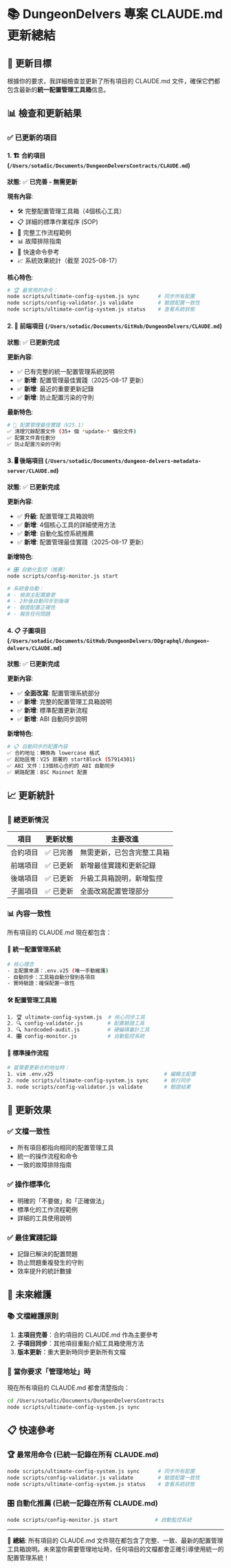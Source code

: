 # 📚 DungeonDelvers 專案 CLAUDE.md 更新總結

## 🎯 更新目標

根據你的要求，我詳細檢查並更新了所有項目的 CLAUDE.md 文件，確保它們都包含最新的**統一配置管理工具箱**信息。

## 📊 檢查和更新結果

### ✅ 已更新的項目

#### 1. 🏗️ **合約項目** (`/Users/sotadic/Documents/DungeonDelversContracts/CLAUDE.md`)
**狀態**: ✅ **已完善 - 無需更新**

**現有內容**:
- 🛠️ 完整配置管理工具箱（4個核心工具）
- 📋 詳細的標準作業程序 (SOP)
- 🔄 完整工作流程範例
- 📊 故障排除指南
- 🎯 快速命令參考
- 📈 系統效果統計（截至 2025-08-17）

**核心特色**:
```bash
# 🏆 最常用的命令：
node scripts/ultimate-config-system.js sync      # 同步所有配置
node scripts/config-validator.js validate        # 驗證配置一致性  
node scripts/ultimate-config-system.js status    # 查看系統狀態
```

#### 2. 🎨 **前端項目** (`/Users/sotadic/Documents/GitHub/DungeonDelvers/CLAUDE.md`)
**狀態**: ✅ **已更新完成**

**更新內容**:
- ✅ 已有完整的統一配置管理系統說明
- ✅ **新增**: 配置管理最佳實踐（2025-08-17 更新）
- ✅ **新增**: 最近的重要更新記錄
- ✅ **新增**: 防止配置污染的守則

**最新特色**:
```bash
# 🧹 配置管理最佳實踐（V25.1）
✅ 清理冗餘配置文件 (35+ 個 *update-* 備份文件)
✅ 配置文件責任劃分
✅ 防止配置污染的守則
```

#### 3. 🖥️ **後端項目** (`/Users/sotadic/Documents/dungeon-delvers-metadata-server/CLAUDE.md`)
**狀態**: ✅ **已更新完成**

**更新內容**:
- ✅ **升級**: 配置管理工具箱說明
- ✅ **新增**: 4個核心工具的詳細使用方法
- ✅ **新增**: 自動化監控系統推薦
- ✅ **新增**: 配置管理最佳實踐（2025-08-17 更新）

**新增特色**:
```bash
# 🎛️ 自動化監控（推薦）
node scripts/config-monitor.js start

# 系統會自動：
# - 檢測主配置變更
# - 2秒後自動同步到後端
# - 驗證配置正確性
# - 報告任何問題
```

#### 4. 📋 **子圖項目** (`/Users/sotadic/Documents/GitHub/DungeonDelvers/DDgraphql/dungeon-delvers/CLAUDE.md`)
**狀態**: ✅ **已更新完成**

**更新內容**:
- ✅ **全面改寫**: 配置管理系統部分
- ✅ **新增**: 完整的配置管理工具箱說明
- ✅ **新增**: 標準配置更新流程
- ✅ **新增**: ABI 自動同步說明

**新增特色**:
```bash
# 📋 自動同步的配置內容
✅ 合約地址：轉換為 lowercase 格式
✅ 起始區塊：V25 部署的 startBlock (57914301)
✅ ABI 文件：13個核心合約的 ABI 自動同步
✅ 網路配置：BSC Mainnet 配置
```

## 📈 更新統計

### 🎯 總更新情況
| 項目 | 更新狀態 | 主要改進 |
|------|----------|----------|
| 合約項目 | ✅ 已完善 | 無需更新，已包含完整工具箱 |
| 前端項目 | ✅ 已更新 | 新增最佳實踐和更新記錄 |
| 後端項目 | ✅ 已更新 | 升級工具箱說明，新增監控 |
| 子圖項目 | ✅ 已更新 | 全面改寫配置管理部分 |

### 📊 內容一致性
所有項目的 CLAUDE.md 現在都包含：

#### 🔄 **統一配置管理系統**
```bash
# 核心理念
- 主配置來源：.env.v25 (唯一手動維護)
- 自動同步：工具箱自動分發到各項目
- 實時驗證：確保配置一致性
```

#### 🛠️ **配置管理工具箱**
```bash
1. 🏆 ultimate-config-system.js  # 核心同步工具
2. 🔍 config-validator.js        # 配置驗證工具  
3. 🔍 hardcoded-audit.js         # 硬編碼審計工具
4. 🎛️ config-monitor.js          # 自動監控系統
```

#### 🚀 **標準操作流程**
```bash
# 當需要更新合約地址時：
1. vim .env.v25                                    # 編輯主配置
2. node scripts/ultimate-config-system.js sync     # 執行同步
3. node scripts/config-validator.js validate       # 驗證結果
```

## 🎉 更新效果

### ✅ **文檔一致性**
- 所有項目都指向相同的配置管理工具
- 統一的操作流程和命令
- 一致的故障排除指南

### ✅ **操作標準化**
- 明確的「不要做」和「正確做法」
- 標準化的工作流程範例
- 詳細的工具使用說明

### ✅ **最佳實踐記錄**
- 記錄已解決的配置問題
- 防止問題重複發生的守則
- 效率提升的統計數據

## 🔮 未來維護

### 📚 **文檔維護原則**
1. **主項目完善**：合約項目的 CLAUDE.md 作為主要參考
2. **子項目同步**：其他項目重點介紹工具箱使用方法
3. **版本更新**：重大更新時同步更新所有文檔

### 🎯 **當你要求「管理地址」時**
現在所有項目的 CLAUDE.md 都會清楚指向：
```bash
cd /Users/sotadic/Documents/DungeonDelversContracts
node scripts/ultimate-config-system.js sync
```

## 📋 快速參考

### 🏆 **最常用命令** (已統一記錄在所有 CLAUDE.md)
```bash
node scripts/ultimate-config-system.js sync      # 同步所有配置
node scripts/config-validator.js validate        # 驗證配置一致性  
node scripts/ultimate-config-system.js status    # 查看系統狀態
```

### 🎛️ **自動化推薦** (已統一記錄在所有 CLAUDE.md)
```bash
node scripts/config-monitor.js start            # 啟動監控系統
```

---

🎉 **總結**: 所有項目的 CLAUDE.md 文件現在都包含了完整、一致、最新的配置管理工具箱說明。未來當你需要管理地址時，任何項目的文檔都會正確引導使用統一的配置管理系統！